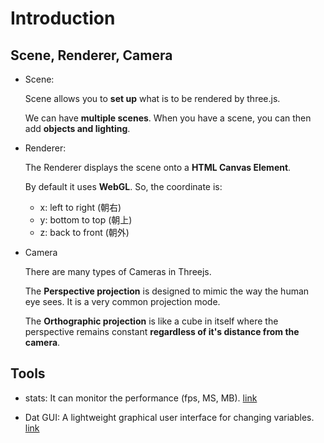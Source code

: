 # Introduction

## Scene, Renderer, Camera

- Scene:

  Scene allows you to **set up** what is to be rendered by three.js.

  We can have **multiple scenes**. When you have a scene, you can then add **objects and lighting**.

- Renderer:

  The Renderer displays the scene onto a **HTML Canvas Element**.

  By default it uses **WebGL**. So, the coordinate is:

    * x: left to right (朝右)
    * y: bottom to top (朝上)
    * z: back to front (朝外)

- Camera

  There are many types of Cameras in Threejs.

  The **Perspective projection** is designed to mimic the way the human eye sees. It is a very common projection mode.

  The **Orthographic projection** is like a cube in itself where the perspective remains constant **regardless of it's distance from the camera**.

## Tools

- stats: It can monitor the performance (fps, MS, MB). [link](https://github.com/mrdoob/stats.js/)

- Dat GUI: A lightweight graphical user interface for changing variables. [link](https://github.com/dataarts/dat.gui)
